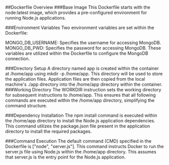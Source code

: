 ##Dockerfile Overview
###Base Image
This Dockerfile starts with the node:latest image, which provides a pre-configured environment for running Node.js applications.

###Environment Variables
Two environment variables are set within the Dockerfile:

MONGO_DB_USERNAME: Specifies the username for accessing MongoDB.
MONGO_DB_PWD: Specifies the password for accessing MongoDB.
These variables are utilized within the Dockerfile to configure the MongoDB connection.

###Directory Setup
A directory named app is created within the container at /home/app using mkdir -p /home/app. This directory will be used to store the application files.
Application files are then copied from the local machine's ./app directory into the /home/app directory within the container.
###Working Directory
The WORKDIR instruction sets the working directory for subsequent instructions to /home/app. This ensures that all following commands are executed within the /home/app directory, simplifying the command structure.

###Dependency Installation
The npm install command is executed within the /home/app directory to install the Node.js application dependencies. This command utilizes the package.json file present in the application directory to install the required packages.

###Command Execution
The default command (CMD) specified in the Dockerfile is ["node", "server.js"]. This command instructs Docker to run the server.js file using Node.js within the /home/app directory. This assumes that server.js is the entry point for the Node.js application.
